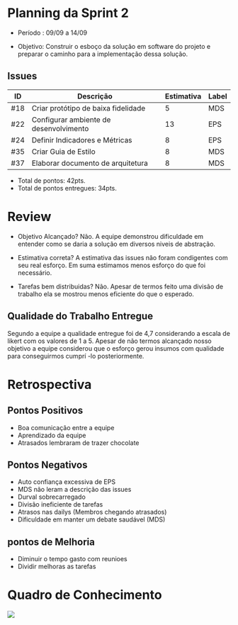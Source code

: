 # Planning da Sprint 2

- Período : 09/09 a 14/09

- Objetivo: Construir o esboço da solução em software do projeto e preparar o caminho para a implementação dessa solução.

## Issues

| ID  | Descrição                              | Estimativa | Label |
| --- | -------------------------------------- | ---------- | ----- |
| #18 | Criar protótipo de baixa fidelidade    | 5          | MDS   |
| #22 | Configurar ambiente de desenvolvimento | 13         | EPS   |
| #24 | Definir Indicadores e Métricas         | 8          | EPS   |
| #35 | Criar Guia de Estilo                   | 8          | MDS   |
| #37 | Elaborar documento de arquitetura      | 8          | MDS   |

- Total de pontos: 42pts.
- Total de pontos entregues: 34pts.

# Review

- Objetivo Alcançado? Não. A equipe demonstrou dificuldade em entender como se daria a solução em diversos niveis de abstração.

- Estimativa correta? A estimativa das issues não foram condigentes com seu real esforço. Em suma estimamos menos esforço do que foi necessário.

- Tarefas bem distribuidas? Não. Apesar de termos feito uma divisão de trabalho ela se mostrou menos eficiente do que o esperado.

## Qualidade do Trabalho Entregue

Segundo a equipe a qualidade entregue foi de 4,7 considerando a escala de likert com os valores de 1 a 5. Apesar de não termos alcançado nosso objetivo a equipe considerou que o esforço gerou insumos com qualidade para conseguirmos cumprí -lo posteriormente.

# Retrospectiva

## Pontos Positivos

- Boa comunicação entre a equipe
- Aprendizado da equipe
- Atrasados lembraram de trazer chocolate

## Pontos Negativos

- Auto confiança excessiva de EPS
- MDS não leram a descrição das issues
- Durval sobrecarregado
- Divisão ineficiente de tarefas
- Atrasos nas dailys (Membros chegando atrasados)
- Dificuldade em manter um debate saudável (MDS)

## pontos de Melhoria

- Diminuir o tempo gasto com reunioes
- Dividir melhoras as tarefas

# Quadro de Conhecimento

![](../img/gerenciamento/sprint2.jpg)

